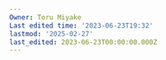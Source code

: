 ```yaml
---
Owner: Toru Miyake
Last edited time: '2023-06-23T19:32'
lastmod: '2025-02-27'
last_edited: 2023-06-23T00:00:00.000Z
---
```



